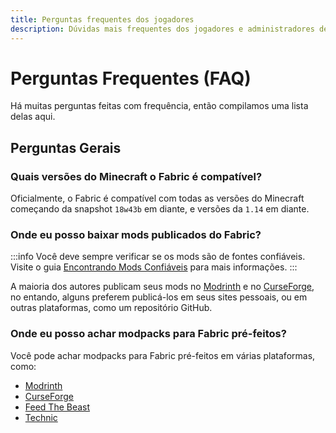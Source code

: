 ```yaml
---
title: Perguntas frequentes dos jogadores
description: Dúvidas mais frequentes dos jogadores e administradores de servidor sobre o Fabric.
---
```


# Perguntas Frequentes (FAQ)

Há muitas perguntas feitas com frequência, então compilamos uma lista delas aqui.

## Perguntas Gerais

### Quais versões do Minecraft o Fabric é compatível?

Oficialmente, o Fabric é compatível com todas as versões do Minecraft começando da snapshot `18w43b` em diante, e versões da `1.14` em diante.

### Onde eu posso baixar mods publicados do Fabric?

:::info
Você deve sempre verificar se os mods são de fontes confiáveis. Visite o guia [Encontrando Mods Confiáveis](./finding-mods.md) para mais informações.
:::

A maioria dos autores publicam seus mods no [Modrinth](https://modrinth.com/mods?g=categories:%27fabric%27) e no [CurseForge](https://www.curseforge.com/minecraft/search?class=mc-mods\&gameVersionTypeId=4), no entando, alguns preferem publicá-los em seus sites pessoais, ou em outras plataformas, como um repositório GitHub.

### Onde eu posso achar modpacks para Fabric pré-feitos?

Você pode achar modpacks para Fabric pré-feitos em várias plataformas, como:

- [Modrinth](https://modrinth.com/modpacks?g=categories:%27fabric%27)
- [CurseForge](https://www.curseforge.com/minecraft/search?class=modpacks\&gameVersionTypeId=4)
- [Feed The Beast](https://www.feed-the-beast.com/ftb-app)
- [Technic](https://www.technicpack.net/modpacks)
